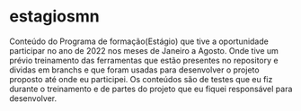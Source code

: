 # estagiosmn
Conteúdo do Programa de formação(Estágio) que tive a oportunidade participar no ano de 2022 nos meses de Janeiro a Agosto. Onde tive um prévio treinamento das ferramentas que estão presentes no repository e dividas em branchs e que foram usadas para desenvolver o projeto proposto até onde eu participei. Os conteúdos são de testes que eu fiz durante o treinamento e de partes do projeto que eu fiquei responsável para desenvolver.
